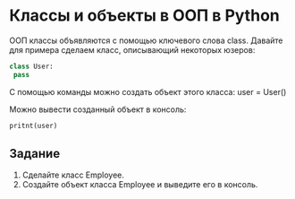 # Классы и объекты в ООП в Python

ООП классы объявляются с помощью ключевого слова class. Давайте для примера сделаем класс, описывающий некоторых юзеров:
```py
class User:
 pass
```

С помощью команды можно создать объект этого класса:
user = User() 

Можно вывести созданный объект в консоль:
```py
pritnt(user)
```
## Задание
1. Сделайте класс Employee.
2. Создайте объект класса Employee и выведите его в консоль.
